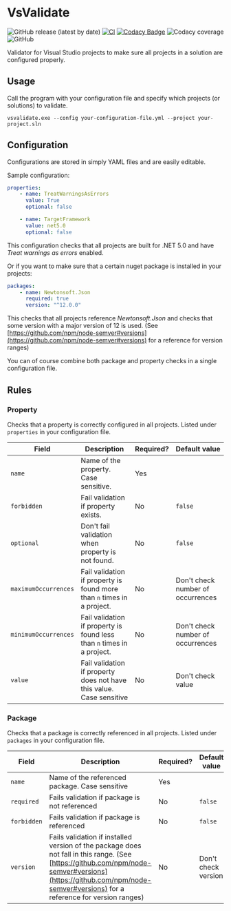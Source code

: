 # VsValidate
![GitHub release (latest by date)](https://img.shields.io/github/v/release/TheSylence/VsValidate)
[![CI](https://github.com/TheSylence/VsValidate/actions/workflows/Ci.yml/badge.svg?branch=main)](https://github.com/TheSylence/VsValidate/actions/workflows/Ci.yml)
[![Codacy Badge](https://app.codacy.com/project/badge/Grade/bbb3b3809fee449f8a0326a1de0e49ff)](https://www.codacy.com/gh/TheSylence/VsValidate/dashboard?utm_source=github.com&amp;utm_medium=referral&amp;utm_content=TheSylence/VsValidate&amp;utm_campaign=Badge_Grade)
![Codacy coverage](https://img.shields.io/codacy/coverage/bbb3b3809fee449f8a0326a1de0e49ff)
![GitHub](https://img.shields.io/github/license/TheSylence/VsValidate)

Validator for Visual Studio projects to make sure all projects in a solution are configured properly.

## Usage
Call the program with your configuration file and specify which projects (or solutions) to validate.

`vsvalidate.exe --config your-configuration-file.yml --project your-project.sln`

## Configuration
Configurations are stored in simply YAML files and are easily editable.

Sample configuration:
```yml
properties:
    - name: TreatWarningsAsErrors
      value: True
      optional: false

    - name: TargetFramework
      value: net5.0
      optional: false
```

This configuration checks that all projects are built for .NET 5.0 and have *Treat warnings as errors* enabled.

Or if you want to make sure that a certain nuget package is installed in your projects:
```yml
packages:
    - name: Newtonsoft.Json
      required: true
      version: "^12.0.0"
```
This checks that all projects reference *Newtonsoft.Json* and checks that some version with a major version of 12 is used.
(See [https://github.com/npm/node-semver#versions](https://github.com/npm/node-semver#versions) for a reference for version ranges)

You can of course combine both package and property checks in a single configuration file.

## Rules

### Property
Checks that a property is correctly configured in all projects. Listed under `properties` in your configuration file.

| Field | Description | Required? | Default value |
|---|---|---|---|
| `name` | Name of the property. Case sensitive. | Yes | |
| `forbidden` | Fail validation if property exists. | No | `false` |
| `optional` | Don't fail validation when property is not found. | No | `false` |
| `maximumOccurrences` | Fail validation if property is found more than `n` times in a project. | No | Don't check number of occurrences |
| `minimumOccurrences` | Fail validation if property is found less than `n` times in a project. | No | Don't check number of occurrences |
| `value` | Fail validation if property does not have this value. Case sensitive | No | Don't check value |

### Package
Checks that a package is correctly referenced in all projects. Listed under `packages` in your configuration file.

| Field | Description | Required? | Default value |
|---|---|---|---|
| `name` | Name of the referenced package. Case sensitive | Yes | |
| `required` | Fails validation if package is not referenced | No | `false` |
| `forbidden` | Fails validation if package is referenced | No | `false` |
| `version` | Fails validation if installed version of the package does not fall in this range. (See [https://github.com/npm/node-semver#versions](https://github.com/npm/node-semver#versions) for a reference for version ranges) | No | Don't check version | 